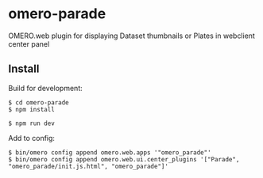 # omero-parade
OMERO.web plugin for displaying Dataset thumbnails or Plates in webclient center panel


Install
-------

Build for development:

	$ cd omero-parade
	$ npm install

	$ npm run dev

Add to config:

	$ bin/omero config append omero.web.apps '"omero_parade"'
	$ bin/omero config append omero.web.ui.center_plugins '["Parade", "omero_parade/init.js.html", "omero_parade"]'
